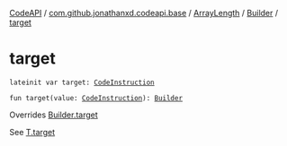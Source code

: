 [CodeAPI](../../../index.md) / [com.github.jonathanxd.codeapi.base](../../index.md) / [ArrayLength](../index.md) / [Builder](index.md) / [target](.)

# target

`lateinit var target: `[`CodeInstruction`](../../../com.github.jonathanxd.codeapi/-code-instruction.md)

`fun target(value: `[`CodeInstruction`](../../../com.github.jonathanxd.codeapi/-code-instruction.md)`): `[`Builder`](index.md)

Overrides [Builder.target](../../-array-access/-builder/target.md)

See [T.target](#)

